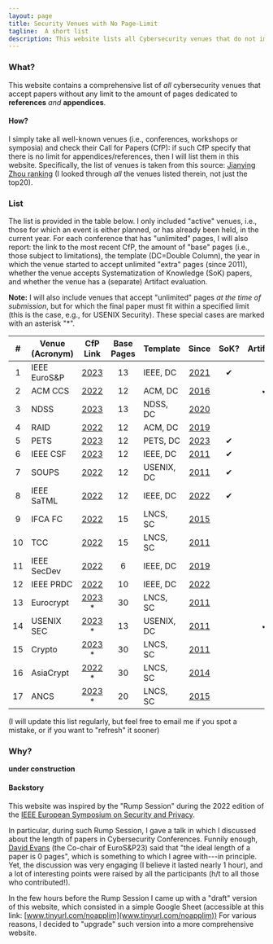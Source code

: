 ```yaml
---
layout: page
title: Security Venues with No Page-Limit
tagline:  A short list
description: This website lists all Cybersecurity venues that do not impose any limit to the length of the References/Appendices in the submitted papers
---
```



### What?

This website contains a comprehensive list of _all_ cybersecurity venues that accept papers without any limit to the amount of pages dedicated to **references** _and_ **appendices**.

#### How?

I simply take all well-known venues (i.e., conferences, workshops or symposia) and check their Call for Papers (CfP): if such CfP specify that there is no limit for appendices/references, then I will list them in this website. Specifically, the list of venues is taken from this source: [Jianying Zhou ranking](http://jianying.space/conference-ranking.html) (I looked through _all_ the venues listed therein, not just the top20).

### List
The list is provided in the table below. I only included "active" venues, i.e., those for which an event is either planned, or has already been held, in the current year.
For each conference that has "unlimited" pages, I will also report: the link to the most recent CfP, the amount of "base" pages (i.e., those subject to limitations), the template (DC=Double Column), the year in which the venue started to accept unlimited "extra" pages (since 2011), whether the venue accepts Systematization of Knowledge (SoK) papers, and whether the venue has a (separate) Artifact evaluation.

**Note:** I will also include venues that accept "unlimited" pages _at the time of submission_, but for which the final paper must fit within a specified limit (this is the case, e.g., for USENIX Security). These special cases are marked with an asterisk "*".




|  #  | Venue (Acronym) |                                 CfP Link                                  | Base Pages | Template   |                                 Since                                 | SoK? | Artifact? |
|:---:|-----------------|:-------------------------------------------------------------------------:|:----------:|------------|:---------------------------------------------------------------------:|:----:|:---------:|
|  1  | IEEE EuroS&P    |       [2023](https://www.ieee-security.org/TC/EuroSP2023/cfp.html)        |     13     | IEEE, DC   |     [2021](https://www.ieee-security.org/TC/EuroSP2021/cfp.html)      |  ✔   |           |
|  2  | ACM CCS         | [2022](https://www.sigsac.org/ccs/CCS2022/call-for/call-for-papers.html)  |     12     | ACM, DC    | [2016](https://www.sigsac.org/ccs/CCS2016/call-for-papers/index.html) |      |     ✔     |
|  3  | NDSS            |     [2023](https://www.ndss-symposium.org/ndss2023/call-for-papers/)      |     13     | NDSS, DC   |   [2020](https://www.ndss-symposium.org/ndss2020/call-for-papers/)    |      |           |
|  4  | RAID            |              [2022](https://raid2022.cs.ucy.ac.cy/call.html)              |     12     | ACM, DC    |          [2019](http://www.raid-2019.org/callForPapers.html)          |      |           |
|  5  | PETS            |   [2023](https://petsymposium.org/authors23.php#submission-guidelines)    |     12     | PETS, DC   | [2023](https://petsymposium.org/authors23.php#submission-guidelines)  |  ✔   |           |
|  6  | IEEE CSF        |         [2023](https://www.ieee-security.org/TC/CSF2023/cfp.html)         |     12     | IEEE, DC   |         [2011](http://csf2011.inria.fr/call-for-papers.html)          |  ✔   |           |
|  7  | SOUPS           |    [2022](https://www.usenix.org/conference/soups2022/call-for-papers)    |     12     | USENIX, DC |          [2011](http://cups.cs.cmu.edu/soups/2011/cfp.html)           |  ✔   |           |
|  8  | IEEE SaTML      |                [2022](https://satml.org/participate-cfp/)                 |     12     | IEEE, DC   |              [2022](https://satml.org/participate-cfp/)               |  ✔   |           |
|  9  | IFCA FC         |                   [2022](http://fc23.ifca.ai/cfp.html)                    |     15     | LNCS, SC   |                 [2015](http://fc15.ifca.ai/cfp.html)                  |      |           |
| 10  | TCC             |           [2022](https://tcc.iacr.org/2022/papersubmission.php)           |     15     | LNCS, SC   |        [2011](https://www.iacr.org/workshops/tcc2011/cfp.html)        |      |           |
| 11  | IEEE SecDev     |                [2022](https://secdev.ieee.org/2022/papers)                |     6      | IEEE, DC   |             [2019](https://secdev.ieee.org/2019/papers/)              |      |           |
| 12  | IEEE PRDC       |          [2022](http://prdc.dependability.org/PRDC2022/cfp.html)          |     10     | IEEE, DC   |        [2022](http://prdc.dependability.org/PRDC2022/cfp.html)        |      |           |
| 13  | Eurocrypt       |   [2023](https://eurocrypt.iacr.org/2023/papersubmission.php)         *   |     30     | LNCS, SC   |    [2011](https://www.iacr.org/conferences/eurocrypt2011/cfp.php)     |      |           |
| 14  | USENIX SEC      | [2023](https://www.usenix.org/sites/default/files/sec23_cfp_092722.pdf) * |     13     | USENIX, DC |  [2011](https://www.usenix.org/legacy/events/sec11/cfp/sec11cfp.pdf)  |      |     ✔     |
| 15  | Crypto          |         [2023](https://crypto.iacr.org/2023/callforpapers.php) *          |     30     | LNCS, SC   |     [2011](https://www.iacr.org/conferences/crypto2011/cfp.html)      |      |           |
| 16  | AsiaCrypt       |       [2022](https://asiacrypt.iacr.org/2022/files/AC22-CFP.pdf) *        |     30     | LNCS, SC   |  [2014](https://www.iacr.org/conferences/asiacrypt2014/index-1.htm)   |      |           |
| 17  | ANCS            |      [2023](https://sulab-sever.u-aizu.ac.jp/ACNS2023/cfp.html)   *       |     20     | LNCS, SC   |             [2015](http://acns2015.cs.columbia.edu/cfp/)              |      |           |




(I will update this list regularly, but feel free to email me if you spot a mistake, or if you want to "refresh" it sooner)

### Why?
**under construction**



#### Backstory

This website was inspired by the "Rump Session" during the 2022 edition of the [IEEE European Symposium on Security and Privacy](https://www.ieee-security.org/TC/EuroSP2022/program.html).

In particular, during such Rump Session, I gave a talk in which I discussed about the length of papers in Cybersecurity Conferences. Funnily enough, [David Evans](https://www.cs.virginia.edu/~evans/) (the Co-chair of EuroS&P23) said that "the ideal length of a paper is 0 pages", which is something to which I agree with---in principle. Yet, the discussion was very engaging (I believe it lasted nearly 1 hour), and a lot of interesting points were raised by all the participants (h/t to all those who contributed!).

In the few hours before the Rump Session I came up with a "draft" version of this website, which consisted in a simple Google Sheet (accessible at this link: [www.tinyurl.com/noapplim](www.tinyurl.com/noapplim)) 
For various reasons, I decided to "upgrade" such version into a more comprehensive website.





